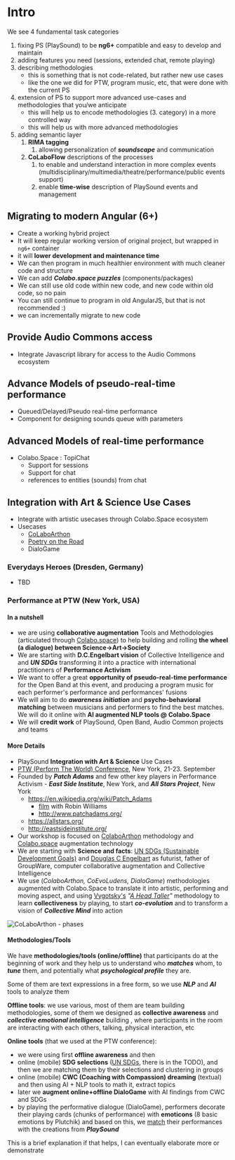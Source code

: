 # Intro

We see 4 fundamental task categories

1. fixing PS (PlaySound) to be **ng6+** compatible and easy to develop and maintain
2. adding features you need (sessions, extended chat, remote playing)
3. describing methodologies
    + this is something that is not code-related, but rather new use cases
    + like the one we did for PTW, program music, etc, that were done with the current PS
4. extension of PS to support more advanced use-cases and methodologies that you/we anticipate
    + this will help us to encode methodologies (3. category) in a more controlled way
    + this will help us with more advanced methodologies
5. adding semantic layer
    1. **RIMA tagging**
        1. allowing personalization of ***soundscape*** and communication
    2. **CoLaboFlow** descriptions of the processes
        1. to enable and understand interaction in more complex events (multidisciplinary/multimedia/theatre/performance/public events support)
        2. enable **time-wise** description of PlaySound events and management

## Migrating to modern Angular (6+)

+ Create a working hybrid project
+ It will keep regular working version of original project, but wrapped in `ng6+` container
+ it will **lower development and maintenance time**
+ We can then program in much healthier environment with much cleaner code and structure
+ We can add ***Colabo.space puzzles*** (components/packages)
+ We can still use old code within new code, and new code within old code, so no pain
+ You can still continue to program in old AngularJS, but that is not recommended :)
+ we can incrementally migrate to new code

## Provide Audio Commons access

+ Integrate Javascript library for access to the Audio Commons ecosystem

## Advance Models of pseudo-real-time performance

+ Queued/Delayed/Pseudo real-time performance
+ Component for designing sounds queue with parameters

## Advanced Models of real-time performance

+ Colabo.Space : TopiChat
    + Support for sessions
    + Support for chat
    + references to entities (sounds) from chat

## Integration with Art & Science Use Cases

+ Integrate with artistic usecases through Colabo.Space ecosystem
+ Usecases
    + [CoLaboArthon](http://cha-os.org/colaboarthon/)
    + [Poetry on the Road](http://colabo.space/colaboarthon/poetry_on_the_road/)
    + DialoGame

### Everydays Heroes (Dresden, Germany)

+ TBD

### Performance at PTW (New York, USA)

#### In a nutshell

+ we are using **collaborative augmentation** Tools and Methodologies (articulated through  [Colabo.space](http://colabo.space/)) to help building and rolling **the wheel (a dialogue) between Science->Art->Society**
+ We are starting with **D.C.Engelbart vision** of Collective Intelligence and and ***UN SDGs*** transforming it into a practice with international practitioners of **Performance Activism**
+ We want to offer a great **opportunity of pseudo-real-time performance** for the Open Band at this event, and producing a program music for each performer's performance and performances' fusions
+ We will aim to do ***awareness initiation*** and **psycho-behavioral matching** between musicians and performers to find the best matches. We will do it online with **AI augmented NLP tools @ Colabo.Space**
+ We will **credit work** of PlaySound, Open Band, Audio Common projects and teams

#### More Details

+ PlaySound **Integration with Art & Science** Use Cases
+ [PTW (Perform The World) Conference](http://www.performingtheworld.org/who-we-are), New York, 21-23. September
+ Founded by ***Patch Adams*** and few other key players in Performance Activism - ***East Side Institute***, New York, and  ***All Stars Project***, New York
    + https://en.wikipedia.org/wiki/Patch_Adams
      + [film](https://en.wikipedia.org/wiki/Patch_Adams_(film)) with Robin Williams
      + http://www.patchadams.org/
    + https://allstars.org/
    + http://eastsideinstitute.org/
+ Our workshop is focused on [ColaboArthon](http://cha-os.org/colaboarthon/) methodology and [Colabo.space](http://colabo.space/) augmentation technology
+ We are starting with **Science and facts**: [UN SDGs (Sustainable Development Goals)](https://www.un.org/sustainabledevelopment/sustainable-development-goals/) and [Douglas C Engelbart](https://en.wikipedia.org/wiki/Douglas_Engelbart) as futurist, father of GroupWare, computer collaborative augmentation and Collective Intelligence
+ We use (*ColaboArthon, CoEvoLudens, DialoGame*) methodologies augmented with Colabo.Space to translate it into artistic, performing and moving aspect, and using [Vygotsky's](https://en.wikipedia.org/wiki/Lev_Vygotsky)  *"[A Head Taller](https://www.joanwink.com/vision-of-vygotsky/vision-of-vygotsky-children-at-play-through-page-115/)"* methodology to learn **collectiveness** by playing, to start ***co-evolution*** and to transform a vision of ***Collective Mind*** into action

![CoLaboArthon - phases](http://cha-os.org/colaboarthon/images/CoLaboArthon-phases-approach.jpg)

#### Methodologies/Tools

We have **methodologies/tools (online/offline)** that participants do at the beginning of work and they help us to understand who ***matches*** whom, to ***tune*** them, and potentially what ***psychological profile*** they are. 

Some of them are text expressions in a free form, so we use ***NLP*** and ***AI*** tools to analyze them

**Offline tools**: we use various, most of them are team building methodologies, some of them we designed as **collective awareness** and ***collective emotional intelligence*** building , where participants in the room are interacting with each others, talking, physical interaction, etc

**Online tools** (that we used at the PTW conference):

+ we were using first **offline awareness** and then 
+ online (mobile) **SDG selections** ([UN SDGs](https://www.un.org/sustainabledevelopment/sustainable-development-goals/), there is in the TODO), and then we are matching them by their selections and clustering in groups
+ online (mobile) **CWC (Coaching with Compassion) dreaming** (textual) and then using AI + NLP tools to math it, extract topics
+ later we **augment online+offline DialoGame** with AI findings from CWC and SDGs
+ by playing the performative dialogue (DialoGame), performers decorate their playing cards (chunks of performance) with **emoticons** (8 basic emotions by Plutchik) and based on this, we <u>match</u> their performances with the creations from ***PlaySound*** 

This is a brief explanation if that helps, I can eventually elaborate more or demonstrate